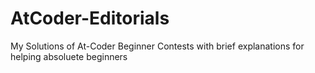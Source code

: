 # AtCoder-Editorials
My Solutions of At-Coder Beginner Contests with brief explanations for helping absoluete beginners
